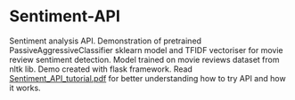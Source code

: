 # Sentiment-API
Sentiment analysis API. Demonstration of pretrained PassiveAggressiveClassifier sklearn model and TFIDF vectoriser for movie review sentiment detection. Model trained on movie reviews dataset from nltk lib. Demo created with flask framework. Read <a href = "https://github.com/trokhymovych/Sentiment-API/blob/master/Sentiment%20API%20tutorial.pdf"> Sentiment_API_tutorial.pdf</a> for better understanding how to try API and how it works. 
